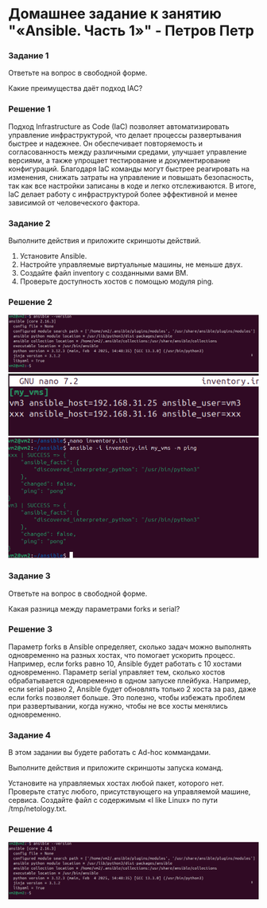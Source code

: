 # Домашнее задание к занятию "«Ansible. Часть 1»" - Петров Петр
### Задание 1
Ответьте на вопрос в свободной форме.

Какие преимущества даёт подход IAC?
### Решение 1
Подход Infrastructure as Code (IaC) позволяет автоматизировать управление инфраструктурой, что делает процессы развертывания быстрее и надежнее. Он обеспечивает повторяемость и согласованность между различными средами, улучшает управление версиями, а также упрощает тестирование и документирование конфигураций. Благодаря IaC команды могут быстрее реагировать на изменения, снижать затраты на управление и повышать безопасность, так как все настройки записаны в коде и легко отслеживаются. В итоге, IaC делает работу с инфраструктурой более эффективной и менее зависимой от человеческого фактора.
### Задание 2
Выполните действия и приложите скриншоты действий.

1. Установите Ansible.
2. Настройте управляемые виртуальные машины, не меньше двух.
3. Создайте файл inventory с созданными вами ВМ.
4. Проверьте доступность хостов с помощью модуля ping.

### Решение 2
![pic1](https://github.com/PeterP-DevOps/Ansible-Part1-7-ansible-hw/blob/main/picture/img1.png)
![pic2](https://github.com/PeterP-DevOps/Ansible-Part1-7-ansible-hw/blob/main/picture/img4.png)
![pic3](https://github.com/PeterP-DevOps/Ansible-Part1-7-ansible-hw/blob/main/picture/img5.png)
### Задание 3
Ответьте на вопрос в свободной форме.

Какая разница между параметрами forks и serial?
### Решение 3
Параметр forks в Ansible определяет, сколько задач можно выполнять одновременно на разных хостах, что помогает ускорить процесс. Например, если forks равно 10, Ansible будет работать с 10 хостами одновременно. Параметр serial управляет тем, сколько хостов обрабатывается одновременно в одном запуске плейбука. Например, если serial равно 2, Ansible будет обновлять только 2 хоста за раз, даже если forks позволяет больше. Это полезно, чтобы избежать проблем при развертывании, когда нужно, чтобы не все хосты менялись одновременно.
### Задание 4
В этом задании вы будете работать с Ad-hoc коммандами.

Выполните действия и приложите скриншоты запуска команд.

Установите на управляемых хостах любой пакет, которого нет.
Проверьте статус любого, присутствующего на управляемой машине, сервиса.
Создайте файл с содержимым «I like Linux» по пути /tmp/netology.txt.
### Решение 4
![pic4](https://github.com/PeterP-DevOps/Ansible-Part1-7-ansible-hw/blob/main/picture/img1.png)
